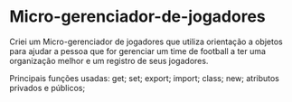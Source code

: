 # Micro-gerenciador-de-jogadores
Criei um Micro-gerenciador de jogadores que utiliza orientação a objetos para ajudar a pessoa que for gerenciar um time de football a ter uma organização melhor e um registro de seus jogadores.

Principais funções usadas: 
get;
set;
export;
import;
class;
new;
atributos privados e públicos;
